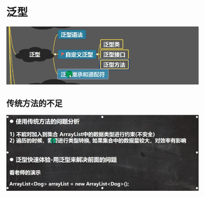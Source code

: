 # 泛型
![输入图片说明](/imgs/2024-07-19/3CvGOS8PwP2DRTkM.png)

## 传统方法的不足
![输入图片说明](/imgs/2024-07-19/HrzorOzXDZPwQEM1.png)

## 
<!--stackedit_data:
eyJoaXN0b3J5IjpbODMxNzEzNjczLC0xNTUwMTQwMDgxLDE5Nz
I1MDQ2MDVdfQ==
-->